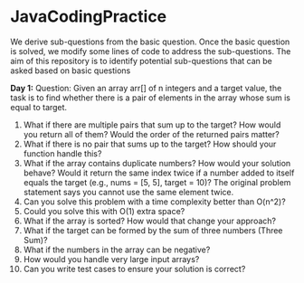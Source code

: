 # JavaCodingPractice

We derive sub-questions from the basic question. Once the basic question is solved, we modify some lines of code to address the sub-questions.
The aim of this repository is to identify potential sub-questions that can be asked based on basic questions 

**Day 1:** 
Question: Given an array arr[] of n integers and a target value, the task is to find whether there is a pair of elements in the array whose sum is equal to target.
1. What if there are multiple pairs that sum up to the target? How would you return all of them? Would the order of the returned pairs matter?
2. What if there is no pair that sums up to the target? How should your function handle this?
3. What if the array contains duplicate numbers? How would your solution behave? Would it return the same index twice if a number added to itself equals the target (e.g., nums = [5, 5], target = 10)? The original problem statement says you cannot use the same element twice.
4. Can you solve this problem with a time complexity better than O(n^2)?
5. Could you solve this with O(1) extra space?
6. What if the array is sorted? How would that change your approach?
7. What if the target can be formed by the sum of three numbers (Three Sum)?
8. What if the numbers in the array can be negative?
9. How would you handle very large input arrays?
10. Can you write test cases to ensure your solution is correct?


